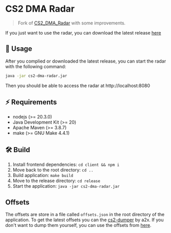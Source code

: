 # CS2 DMA Radar

> Fork of [CS2_DMA_Radar](https://github.com/MoZiHao/CS2_DMA_Radar) with some improvements.

If you just want to use the radar, you can download the latest release [here](https://github.com/rabume/cs2-dma-radar/releases)

## 🚀 Usage

After you complied or downloaded the latest release, you can start the radar with the following command:

```bash
java -jar cs2-dma-radar.jar
```

Then you should be able to access the radar at http://localhost:8080

## ⚡️ Requirements

- nodejs (>= 20.3.0)
- Java Development Kit (>= 20)
- Apache Maven (>= 3.8.7)
- make (>= GNU Make 4.4.1)

## 🛠️ Build

1. Install frontend dependencies: `cd client && npm i`
2. Move back to the root directory: `cd ..`
3. Build application: `make build`
4. Move to the release directory: `cd release`
5. Start the application: `java -jar cs2-dma-radar.jar`

## Offsets

The offsets are store in a file called `offsets.json` in the root directory of the application.
To get the latest offsets you can the [cs2-dumper](https://github.com/a2x/cs2-dumper) by a2x.
If you don't want to dump them yourself, you can use the offsets from [here](https://github.com/a2x/cs2-dumper/blob/main/generated/offsets.rs).
